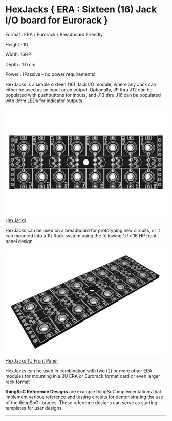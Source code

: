 # HexJacks { ERA : Sixteen (16) Jack I/O board for Eurorack }

Format : ERA / Eurorack / Breadboard Friendly

Height : 1U 

Width: 16HP

Depth : 1.0 cm

Power : (Passive - no power requirements)

HexJacks is a simple sixteen (16) Jack I/O module,
where any Jack can either be used as an input or an output.
Optionally, J9 thru J12 can be populated with pushbuttons for inputs,
and J13 thru J16 can be populated with 3mm LEDs for indicator outputs.

[![thingSoC HexJacks](https://github.com/PatternAgents/HexJacks/blob/master/HexJacks/images/HexJacks_top.png?raw=true)HexJacks](https://github.com/patternagents/HexJacks)

HexJacks can be used on a breadboard for prototyping new circuits,
or it can mounted into a 1U Rack system using the following 1U x 16 HP front panel design.

[![HexJacks 1U Front Panel](https://github.com/PatternAgents/HexJacks/blob/master/HexJacks/images/HexJacks_iso.png?raw=true)HexJacks 1U Front Panel](https://github.com/patternagents/HexJacks)

HexJacks can be used in combination with two (2) or more other ERA modules
for mounting in a 3U ERA or Eurorack format card or even larger rack format


**thingSoC Reference Designs** are example thingSoC implementations that implement
various reference and testing circuits for demonstrating the use of the thingSoC libraries.
These reference designs can serve as starting templates for user designs.

---------------------------------------

